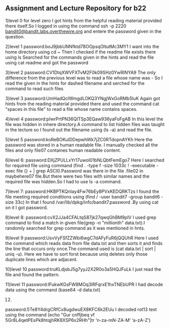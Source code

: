 ## Assignment and Lecture Repository for b22
1)level 0
for level zero I got hints from the helpful reading material provided there itself.So I logged in using the command ssh -p 2220 bandit0@bandit.labs.overthewire.org and entere the password given in the question.

2)level 1
password:boJ9jbbUNNfktd78OOpsqOltutMc3MY1
I want into the home directory using cd ~
Then I checked if the readme file exists there using ls
Searched for the commands given in the hints and read the file using cat readme and  got the password
 
3)level 2
password:CV1DtqXWVFXTvM2F0k09SHz0YwRINYA9
The only difference from the previous level was to read a file whose name was -
So I read the given in the hints for dashed filename and serched for the command to read such files

3)level 3
password:UmHadQclWmgdLOKQ3YNgjWxGoRMb5luK
Again got hints from the reading material provided there and used the command cat "spaces in this file" to read a file whose name contains spaces.

4)level 4
password:pIwrPrtPN36QITSp3EQaw936yaFoFgAB
In this level the file was hidden in inhere directory.A command to list hidden files was taught in the lecture so I found out the filename using (ls -a) and read the file.

5)level 5
password:koReBOKuIDDepwhWk7jZC0RTdopnAYKh
Here the password was stored in a human readable file. I manually checked all the files and only file07 containes human readable content. 


6)level 6:
password:DXjZPULLxYr17uwoI01bNLQbtFemEgo7
Here I searched for required file using command (find . -type f -size 1033c ! -executable -exec file {} + | grep ASCII).Password was there in the file .file02 in maybehere07 file.But there were two files with similar names and the required file was hidden.So I had to use ls -a command.


7)level 7:
password:HKBPTKQnIay4Fw76bEy8PVxKEDQRKTzs
I found the file meeting required conditions using (find / -user bandit7 -group bandit6 -size 33c) In that I found /var/lib/dpkg/info/bandit7.password
.By using cat on it I got password.

8)level 8:
password:cvX2JJa4CFALtqS87jk27qwqGhBM9plV
I used grep command to find a match in given file(grep -n "millionth" data.txt).I randomly searched for grep command as it was mentioned in hnts.

9)level 9
password:UsvVyFSfZZWbi6wgC7dAFyFuR6jQQUhR
Here I used the command which reads data from file data.txt and then sorts it and finds the line that occurs only once.The command used is (cat data.txt | sort | uniq -u).
Here we have to sort forst because uniq deletes only those duplicate lines which are adjacent.

10)level 10
password:truKLdjsbJ5g7yyJ2X2R0o3a5HQJFuLk
I just read the file and found the pattern.

11)level 11
password:IFukwKGsFW8MOq3IRFqrxE1hxTNEbUPR
I had decode data using the command (base64 -d data.txt)

12)
password:5Te8Y4drgCRfCx8ugdwuEX8KFC6k2EUu
I decoded rot13 text using the command (echo "Gur cnffjbeq vf 5Gr8L4qetPEsPk8htqjhRK8XSP6x2RHh"|tr ‘n-za-mN-ZA-M’ ‘a-zA-Z’)
